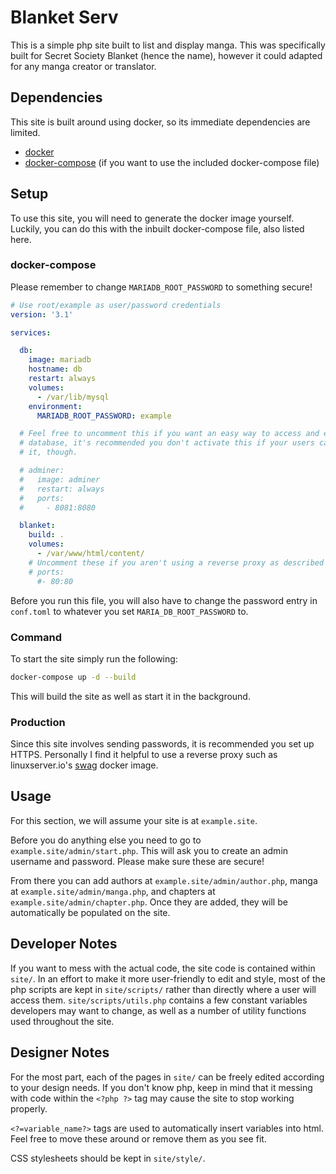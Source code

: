 # Blanket Serv

This is a simple php site built to list and display manga. This was specifically built for Secret Society Blanket (hence the name), however it could adapted for any manga creator or translator.


## Dependencies

This site is built around using docker, so its immediate dependencies are limited.

* [docker](https://docs.docker.com/get-docker/)
* [docker-compose](https://docs.docker.com/compose/install/)  (if you want to use the included docker-compose file)

## Setup

To use this site, you will need to generate the docker image yourself. Luckily, you can do this with the inbuilt docker-compose file, also listed here.

### docker-compose
Please remember to change ``MARIADB_ROOT_PASSWORD`` to something secure!
```yml
# Use root/example as user/password credentials
version: '3.1'

services:

  db:
    image: mariadb
    hostname: db
    restart: always
    volumes:
      - /var/lib/mysql
    environment:
      MARIADB_ROOT_PASSWORD: example

  # Feel free to uncomment this if you want an easy way to access and edit the
  # database, it's recommended you don't activate this if your users can access
  # it, though.

  # adminer:
  #   image: adminer
  #   restart: always
  #   ports:
  #     - 8081:8080

  blanket:
    build: .
    volumes:
      - /var/www/html/content/
    # Uncomment these if you aren't using a reverse proxy as described in production.
    # ports:
      #- 80:80
```

Before you run this file, you will also have to change the password entry in
``conf.toml`` to whatever you set ``MARIA_DB_ROOT_PASSWORD`` to.

### Command

To start the site simply run the following:

```bash
docker-compose up -d --build
```

This will build the site as well as start it in the background.

### Production

Since this site involves sending passwords, it is recommended you set up HTTPS.
Personally I find it helpful to use a reverse proxy such as linuxserver.io's
[swag](https://docs.linuxserver.io/general/swag) docker image.

## Usage

For this section, we will assume your site is at ``example.site``.

Before you do anything else you need to go to ``example.site/admin/start.php``.
This will ask you to create an admin username and password. Please make sure these are secure!

From there you can add authors at ``example.site/admin/author.php``, manga at
``example.site/admin/manga.php``, and chapters at
``example.site/admin/chapter.php``. Once they are added, they will be
automatically be populated on the site.

## Developer Notes

If you want to mess with the actual code, the site code is contained within
``site/``. In an effort to make it more user-friendly to edit and style, most
of the php scripts are kept in ``site/scripts/`` rather than directly where a
user will access them. ``site/scripts/utils.php`` contains a few constant
variables developers may want to change, as well as a number of utility
functions used throughout the site.

## Designer Notes
For the most part, each of the pages in ``site/`` can be freely edited according
to your design needs. If you don't know php, keep in mind that it messing with
code within the ``<?php ?>`` tag may cause the site to stop working properly.

``<?=variable_name?>`` tags are used to automatically insert variables into
html. Feel free to move these around or remove them as you see fit.

CSS stylesheets should be kept in ``site/style/``.
